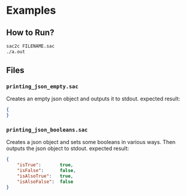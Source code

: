 # Examples
## How to Run?
```bash
sac2c FILENAME.sac
./a.out
```
## Files
### `printing_json_empty.sac`
Creates an empty json object and outputs it to stdout.
expected result:
```json
{
}
```

### `printing_json_booleans.sac`
Creates a json object and sets some booleans in various ways.
Then outputs the json object to stdout.
expected result:
```json
{
	"isTrue":		true,
	"isFalse":		false,
	"isAlsoTrue":	true,
	"isAlsoFalse":	false
}
```